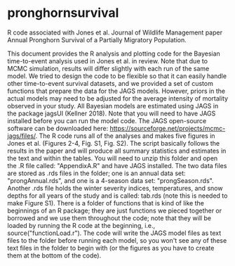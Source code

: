 # pronghornsurvival
R code associated with Jones et al. Journal of Wildlife Management paper Annual Pronghorn Survival of a Partially Migratory Population. 

This document provides the R analysis and plotting code for the Bayesian time-to-event analysis used in Jones et al. in review. Note that due to MCMC simulation, results will differ slightly with each run of the same model. We tried to design the code to be flexible so that it can easily handle other time-to-event survival datasets, and we provided a set of custom functions that prepare the data for the JAGS models. However, priors in the actual models may need to be adjusted for the average intensity of mortality observed in your study. All Bayesian models are estimated using JAGS in the package jagsUI (Kellner 2018). Note that you will need to have JAGS installed before you can run the model code. The JAGS open-source software can be downloaded here: https://sourceforge.net/projects/mcmc-jags/files/. The R code runs all of the analyses and makes five figures in Jones et al. (Figures 2-4, Fig. S1, Fig. S2). The script basically follows the results in the paper and will produce all summary statistics and estimates in the text and within the tables. You will need to unzip this folder and open the .R file called: "AppendixA.R" and have JAGS installed. The two data files are stored as .rds files in the folder; one is an annual data set: "prongAnnual.rds", and one is a 4-season data set: "prongSeason.rds". Another .rds file holds the winter severity indices, temperatures, and snow depths for all years of the study and is called: tab.rds (note this is needed to make Figure S1). There is a folder of functions that is kind of like the beginnings of an R package; they are just functions we pieced together or borrowed and we use them throughout the code; note that they will be loaded by running the R code at the beginning, i.e., source("functionLoad.r"). The code will write the JAGS model files as text files to the folder before running each model, so you won't see any of these text files in the folder to begin with (or the figures as you have to create them at the bottom of the code).
